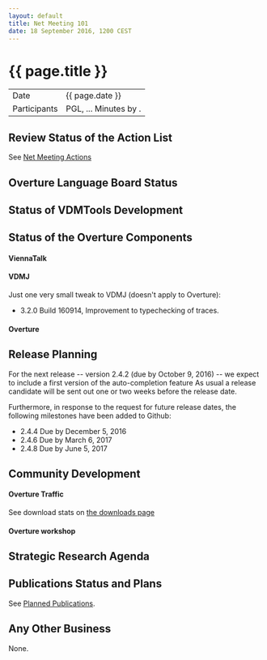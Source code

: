 ```yaml
---
layout: default
title: Net Meeting 101
date: 18 September 2016, 1200 CEST
---
```


<script src="http://code.jquery.com/jquery-1.11.1.min.js">
</script>
<script src="/javascripts/edit.js"></script>
<script>setEditButonNm();</script>

# {{ page.title }}

|||
|---|---|
| Date | {{ page.date }} |
| Participants | PGL, ...  Minutes by . |


## Review Status of the Action List

See [Net Meeting Actions](https://github.com/overturetool/overturetool.github.io/issues?q=is%3Aopen+is%3Aissue+label%3A%22action+net-meeting%22)


## Overture Language Board Status



## Status of VDMTools Development

##  Status of the Overture Components

#### ViennaTalk


#### VDMJ

Just one very small tweak to VDMJ (doesn't apply to Overture):
* 3.2.0 Build 160914, Improvement to typechecking of traces.

#### Overture



##  Release Planning

For the next release -- version 2.4.2 (due by October 9, 2016) -- we expect to include a first version of the auto-completion feature As usual a release candidate will be sent out one or two weeks before the release date.

Furthermore, in response to the request for future release dates, the following milestones have been added to Github:

* 2.4.4 Due by December 5, 2016
* 2.4.6 Due by March 6, 2017
* 2.4.8 Due by June 5, 2017

##  Community Development

#### Overture Traffic

See download stats on [the downloads page](http://overturetool.org/download/)

#### Overture workshop

##  Strategic Research Agenda

##  Publications Status and Plans

See [Planned Publications](http://overturetool.org/publications/PlannedPublications.html).


##  Any Other Business

None.

<div id="edit_page_div"></div>
